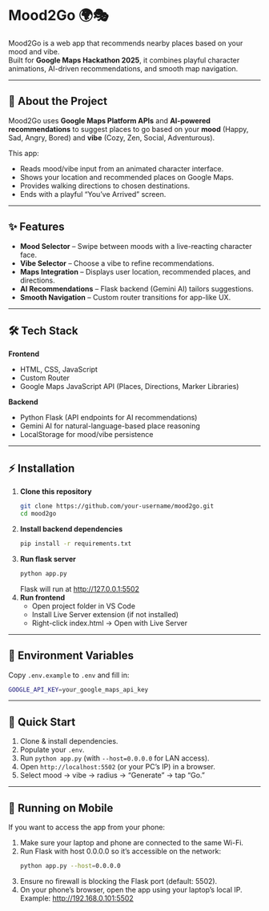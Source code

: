 # Mood2Go 🌍🎭

Mood2Go is a web app that recommends nearby places based on your mood and vibe.  
Built for **Google Maps Hackathon 2025**, it combines playful character animations, AI-driven recommendations, and smooth map navigation.

---

## 📌 About the Project
Mood2Go uses **Google Maps Platform APIs** and **AI-powered recommendations** to suggest places to go based on your **mood** (Happy, Sad, Angry, Bored) and **vibe** (Cozy, Zen, Social, Adventurous).

This app:
- Reads mood/vibe input from an animated character interface.
- Shows your location and recommended places on Google Maps.
- Provides walking directions to chosen destinations.
- Ends with a playful “You’ve Arrived” screen.

---

## ✨ Features
- **Mood Selector** – Swipe between moods with a live-reacting character face.
- **Vibe Selector** – Choose a vibe to refine recommendations.
- **Maps Integration** – Displays user location, recommended places, and directions.
- **AI Recommendations** – Flask backend (Gemini AI) tailors suggestions.
- **Smooth Navigation** – Custom router transitions for app-like UX.

---

## 🛠 Tech Stack
**Frontend**
- HTML, CSS, JavaScript
- Custom Router
- Google Maps JavaScript API (Places, Directions, Marker Libraries)

**Backend**
- Python Flask (API endpoints for AI recommendations)
- Gemini AI for natural-language-based place reasoning
- LocalStorage for mood/vibe persistence

---

## ⚡ Installation
1. **Clone this repository**
   ```bash
   git clone https://github.com/your-username/mood2go.git
   cd mood2go
   ```
2. **Install backend dependencies**
   ```bash
   pip install -r requirements.txt
   ```
3. **Run flask server**
   ```bash
   python app.py
   ```
   Flask will run at http://127.0.0.1:5502
4. **Run frontend**
   - Open project folder in VS Code
   - Install Live Server extension (if not installed)
   - Right-click index.html → Open with Live Server

---

## 🔑 Environment Variables

Copy `.env.example` to `.env` and fill in:

```bash
GOOGLE_API_KEY=your_google_maps_api_key
```

---

## 🚀 Quick Start

1. Clone & install dependencies.
2. Populate your `.env`.
3. Run `python app.py` (with `--host=0.0.0.0` for LAN access).
4. Open `http://localhost:5502` (or your PC’s IP) in a browser.
5. Select mood → vibe → radius → “Generate” → tap “Go.”

---

## 📱 Running on Mobile
If you want to access the app from your phone:
1. Make sure your laptop and phone are connected to the same Wi-Fi.
2. Run Flask with host 0.0.0.0 so it’s accessible on the network:
   ```bash
   python app.py --host=0.0.0.0
   ```
3. Ensure no firewall is blocking the Flask port (default: 5502).
4. On your phone’s browser, open the app using your laptop’s local IP.
   Example: http://192.168.0.101:5502
